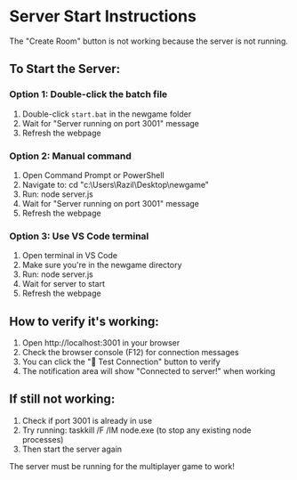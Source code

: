 # Server Start Instructions

The "Create Room" button is not working because the server is not running.

## To Start the Server:

### Option 1: Double-click the batch file
1. Double-click `start.bat` in the newgame folder
2. Wait for "Server running on port 3001" message
3. Refresh the webpage

### Option 2: Manual command
1. Open Command Prompt or PowerShell
2. Navigate to: cd "c:\Users\Razil\Desktop\newgame"
3. Run: node server.js
4. Wait for "Server running on port 3001" message
5. Refresh the webpage

### Option 3: Use VS Code terminal
1. Open terminal in VS Code
2. Make sure you're in the newgame directory
3. Run: node server.js
4. Wait for server to start
5. Refresh the webpage

## How to verify it's working:
1. Open http://localhost:3001 in your browser
2. Check the browser console (F12) for connection messages
3. You can click the "🔌 Test Connection" button to verify
4. The notification area will show "Connected to server!" when working

## If still not working:
1. Check if port 3001 is already in use
2. Try running: taskkill /F /IM node.exe (to stop any existing node processes)
3. Then start the server again

The server must be running for the multiplayer game to work!
